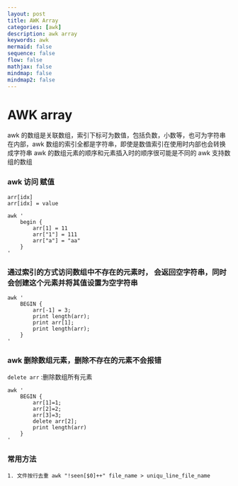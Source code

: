 ```yaml
---
layout: post
title: AWK Array
categories: [awk]
description: awk array
keywords: awk
mermaid: false
sequence: false
flow: false
mathjax: false
mindmap: false
mindmap2: false
---
```


# AWK array

awk 的数组是关联数组，索引下标可为数值，包括负数，小数等，也可为字符串
在内部，awk 数组的索引全都是字符串，即使是数值索引在使用时内部也会转换成字符串
awk 的数组元素的顺序和元素插入时的顺序很可能是不同的
awk 支持数组的数组

### awk 访问 赋值
```
arr[idx]
arr[idx] = value

awk '
    begin {
        arr[1] = 11
        arr["1"] = 111
        arr["a"] = "aa"
    }
'
```

### 通过索引的方式访问数组中不存在的元素时， 会返回空字符串，同时会创建这个元素并将其值设置为空字符串

```
awk '
    BEGIN {
        arr[-1] = 3;
        print length(arr);
        print arr[1];
        print length(arr);
    }
'
```

###  awk 删除数组元素，删除不存在的元素不会报错
```delete arr``` :删除数组所有元素

```
awk '
    BEGIN {
        arr[1]=1;
        arr[2]=2;
        arr[3]=3;
        delete arr[2];
        print length(arr)
    }
'
```

###  常用方法  
    1. 文件按行去重 awk "!seen[$0]++" file_name > uniqu_line_file_name
